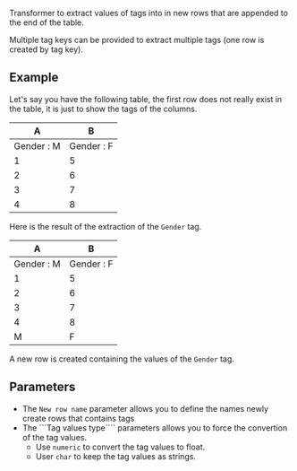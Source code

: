 Transformer to extract values of tags into in new rows that are appended to the end of the table.

Multiple tag keys can be provided to extract multiple tags (one row is created by tag key).

## Example
Let's say you have the following table, the first row does not really exist in the table, it is just to show the tags of the columns.

| A          | B          |
|------------|------------|
| Gender : M | Gender : F |
| 1          | 5          |
| 2          | 6          |
| 3          | 7          |
| 4          | 8          |

Here is the result of the extraction of the ```Gender``` tag.

| A          | B          |
|------------|------------|
| Gender : M | Gender : F |
| 1          | 5          |
| 2          | 6          |
| 3          | 7          |
| 4          | 8          |
| M          | F          |

A new row is created containing the values of the ```Gender``` tag.

## Parameters

- The ```New row name``` parameter allows you to define the names newly create rows that contains tags
- The ```Tag values type```` parameters allows you to force the convertion of the tag values. 
  - Use ```numeric``` to convert the tag values to float.
  - User ```char``` to keep the tag values as strings.